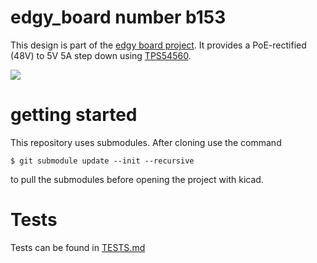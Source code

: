 # edgy_board number b153
This design is part of the [edgy board project](https://github.com/skunkforce/edgy_boards). It provides a PoE-rectified (48V) to 5V 5A step down using [TPS54560](https://datasheet.lcsc.com/lcsc/1810131310_Texas-Instruments-TPS54560DDAR_C31966.pdf).


![](/board/board.png)

# getting started
This repository uses submodules. After cloning use the command 

```$ git submodule update --init --recursive```

to pull the submodules before opening the project with kicad. 

# Tests
Tests can be found in [TESTS.md](TESTS.md)

